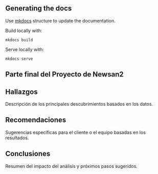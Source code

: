 Generating the docs
----------

Use [mkdocs](http://www.mkdocs.org/) structure to update the documentation. 

Build locally with:

    mkdocs build

Serve locally with:

    mkdocs serve

   ## Parte final del Proyecto de Newsan2
   
## Hallazgos
Descripción de los principales descubrimientos basados en los datos.

## Recomendaciones
Sugerencias específicas para el cliente o el equipo basadas en los resultados.

## Conclusiones
Resumen del impacto del análisis y próximos pasos sugeridos.